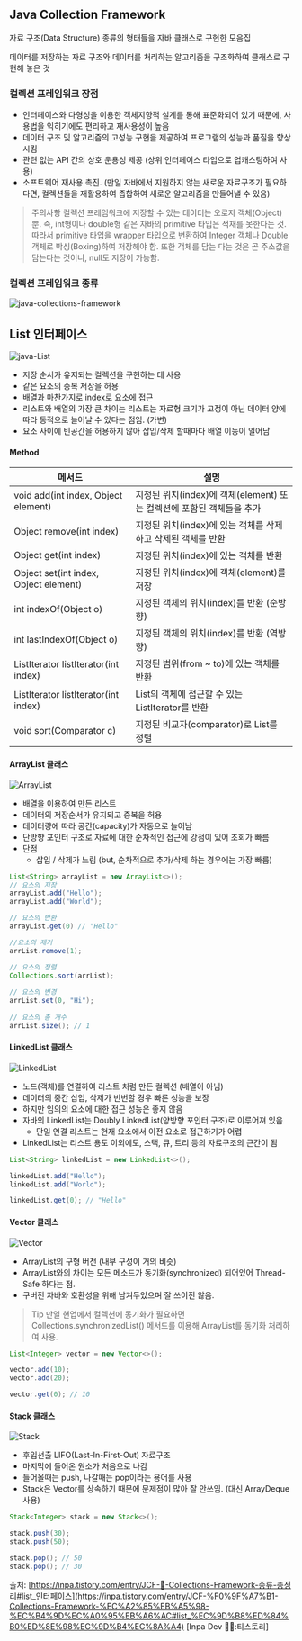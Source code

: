 ## Java Collection Framework

자료 구조(Data Structure) 종류의 형태들을 자바 클래스로 구현한 모음집

데이터를 저장하는 자료 구조와 데이터를 처리하는 알고리즘을 구조화하여 클래스로 구현해 놓은 것


### 컬렉션 프레임워크 장점

-   인터페이스와 다형성을 이용한 객체지향적 설계를 통해 표준화되어 있기 때문에, 사용법을 익히기에도 편리하고 재사용성이 높음
-   데이터 구조 및 알고리즘의 고성능 구현을 제공하여 프로그램의 성능과 품질을 향상시킴
-   관련 없는 API 간의 상호 운용성 제공 (상위 인터페이스 타입으로 업캐스팅하여 사용)
-   소프트웨어 재사용 촉진. (만일 자바에서 지원하지 않는 새로운 자료구조가 필요하다면, 컬렉션들을 재활용하여 좁합하여 새로운 알고리즘을 만들어낼 수 있음)

> 주의사항
컬렉션 프레임워크에 저장할 수 있는 데이터는 오로지 객체(Object) 뿐.
즉, int형이나 double형 같은 자바의 primitive 타입은 적재를 못한다는 것. 따라서 primitive 타입을 wrapper 타입으로 변환하여 Integer 객체나 Double 객체로 박싱(Boxing)하여 저장해야 함. 또한 객체를 담는 다는 것은 곧 주소값을 담는다는 것이니, null도 저장이 가능함.

### 컬렉션 프레임워크 종류

![java-collections-framework](https://blog.kakaocdn.net/dn/NL3ie/btrXCH3ryaE/gYcDCWPH0YLIOkbEOQ5lK1/img.jpg)



## List 인터페이스

![java-List](https://blog.kakaocdn.net/dn/bdz44d/btrXJrTKBPn/y0xwEsdhVC8qczVpXUkAs0/img.png)

-   저장 순서가 유지되는 컬렉션을 구현하는 데 사용
-   같은 요소의 중복 저장을 허용
-   배열과 마찬가지로 index로 요소에 접근
-   리스트와 배열의 가장 큰 차이는 리스트는 자료형 크기가 고정이 아닌 데이터 양에 따라 동적으로 늘어날 수 있다는 점임. (가변)
-   요소 사이에 빈공간을 허용하지 않아  삽입/삭제 할때마다 배열 이동이 일어남

#### Method
|메서드  |설명  |
|--|--|
| void add(int index, Object element) |지정된 위치(index)에 객체(element) 또는 컬렉션에 포함된 객체들을 추가|
| Object remove(int index) |지정된 위치(index)에 있는 객체를 삭제하고 삭제된 객체를 반환  |
|Object get(int index)  |지정된 위치(index)에 있는 객체를 반환  |
| Object set(int index, Object element) |지정된 위치(index)에 객체(element)를 저장  |
| int indexOf(Object o) |지정된 객체의 위치(index)를 반환 (순방향)  |
|  int lastIndexOf(Object o)|  지정된 객체의 위치(index)를 반환 (역방향)|
| ListIterator listIterator(int index) |지정된 범위(from ~ to)에 있는 객체를 반환 |
|ListIterator listIterator(int index)|List의 객체에 접근할 수 있는 ListIterator를 반환|
|void sort(Comparator c)|지정된 비교자(comparator)로 List를 정렬|


#### ArrayList 클래스

![ArrayList](https://blog.kakaocdn.net/dn/brQPzA/btrP4wHLNas/r0bDZ9vOAPD1dLqjNOPj91/img.png)

-   배열을 이용하여 만든 리스트
-   데이터의 저장순서가 유지되고 중복을 허용
-   데이터량에 따라 공간(capacity)가 자동으로 늘어남
-   단방향 포인터 구조로 자료에 대한 순차적인 접근에 강점이 있어 조회가 빠름
-   단점
	-  삽입 / 삭제가 느림 (but, 순차적으로 추가/삭제 하는 경우에는  가장 빠름)

```java
List<String> arrayList = new ArrayList<>();
// 요소의 저장  
arrayList.add("Hello");
arrayList.add("World");

// 요소의 반환
arrayList.get(0) // "Hello"

//요소의 제거  
arrList.remove(1);  

// 요소의 정렬  
Collections.sort(arrList);  
  
// 요소의 변경  
arrList.set(0, "Hi");  
  
// 요소의 총 개수
arrList.size(); // 1
```

#### LinkedList 클래스

![LinkedList](https://blog.kakaocdn.net/dn/TMVWi/btrXECWflnM/Usr8ErgkyVQpL3omFtYKP0/img.png)

-   노드(객체)를 연결하여 리스트 처럼 만든 컬렉션 (배열이 아님)
-   데이터의 중간 삽입, 삭제가 빈번할 경우 빠른 성능을 보장
-   하지만 임의의 요소에 대한 접근 성능은 좋지 않음
-   자바의  LinkedList는 Doubly LinkedList(양방향 포인터 구조)로 이루어져 있음
	- 단일 연결 리스트는 현재 요소에서 이전 요소로 접근하기가 어렵
-   LinkedList는 리스트 용도 이외에도, 스택, 큐, 트리 등의 자료구조의 근간이 됨

```java
List<String> linkedList = new LinkedList<>();

linkedList.add("Hello");
linkedList.add("World");

linkedList.get(0); // "Hello"
```

#### Vector 클래스

![Vector](https://blog.kakaocdn.net/dn/RQK4D/btrXJfSyI1s/v8CsdWukF8FwzPc9hrpBx1/img.jpg)

-   ArrayList의 구형 버전 (내부 구성이 거의 비슷)
-   ArrayList와의 차이는 모든 메소드가 동기화(synchronized) 되어있어 Thread-Safe 하다는 점.
-   구버전 자바와 호환성을 위해 남겨두었으며 잘 쓰이진 않음.

> Tip
> 만일 현업에서 컬렉션에 동기화가 필요하면 Collections.synchronizedList() 메서드를 이용해 ArrayList를 동기화 처리하여 사용.

```java
List<Integer> vector = new Vector<>();

vector.add(10);
vector.add(20);

vector.get(0); // 10
```

#### Stack 클래스
![Stack](https://blog.kakaocdn.net/dn/cQcfqq/btrQ0YykEif/Vf3givhVieMkk34n3hk9wk/img.png)
-   후입선출 LIFO(Last-In-First-Out) 자료구조
-   마지막에 들어온 원소가 처음으로 나감
-   들어올때는 push, 나갈때는 pop이라는 용어를 사용
-   Stack은 Vector를 상속하기 때문에 문제점이 많아 잘 안쓰임. (대신 ArrayDeque 사용)

```java
Stack<Integer> stack = new Stack<>();

stack.push(30);
stack.push(50);

stack.pop(); // 50
stack.pop(); // 30
```

출처: [https://inpa.tistory.com/entry/JCF-🧱-Collections-Framework-종류-총정리#list_인터페이스](https://inpa.tistory.com/entry/JCF-%F0%9F%A7%B1-Collections-Framework-%EC%A2%85%EB%A5%98-%EC%B4%9D%EC%A0%95%EB%A6%AC#list_%EC%9D%B8%ED%84%B0%ED%8E%98%EC%9D%B4%EC%8A%A4) [Inpa Dev 👨‍💻:티스토리]

